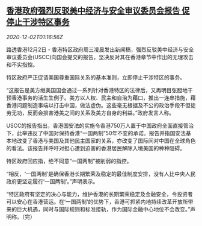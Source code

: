 <!--1606872196000-->
[香港政府强烈反驳美中经济与安全审议委员会报告 促停止干涉特区事务](https://cn.reuters.com/article/hk-uscc-report-1202-idCNKBS28C04Q)
------

<div><i>2020-12-02T01:16:56Z</i></div><p>路透香港12月2日 - 香港特区政府周三凌晨发出新闻稿，强烈反驳美中经济与安全审议委员会(USCC)向国会提交的报告，坚决反对其在香港章节中作出的无理攻击和不实指控。</p><p>特区政府严正促请美国尊重国际关系的基本准则，立即停止干涉特区的事务。 　</p><p>“这报告是美方继美国国会通过一系列针对香港特区的法律后，又再明目张胆地干预香港事务的活生生例子。美方以人权、民主和自治为藉口，推出一连串措施，藉香港问题制造事端以打击中国，做法虚伪。这些毫无根据及不公的政治手段不但徒劳无功，反而会损害港美之间的关系及美方自身的利益。”政府发言人称。</p><p>USCC的报告指出，香港国安法的实施令香港750万人置于中国政府全面直接管治下，此举违反了中国对保持香港“一国两制”50年不变的承诺。报告并指国安法基本地改变了香港与美国及其他民主国家的关系，亦改变了国际间对中国在全球角色的看法。该报告并呼吁对担心遭到迫害的香港居民解除入境美国的种种阻碍。</p><p>特区政府回应指，绝不同意“一国两制”被削弱的指控。</p><p>“相反，‘一国两制’是确保香港长期繁荣及稳定的最佳制度安排，没有人比中央人民政府更坚定履行‘一国两制’。”声明表示。</p><p>“特区政府有坚定的决心与能力，维护香港的长期繁荣稳定及金融安全，令投资者可以安心在香港营运。在‘一国两制’的优势下，香港可抓紧内地持续改革开放所带来的巨大机遇，同时与国际规则和标准接轨，作为国际金融中心地位不会改变。”声明称。（完）</p>
